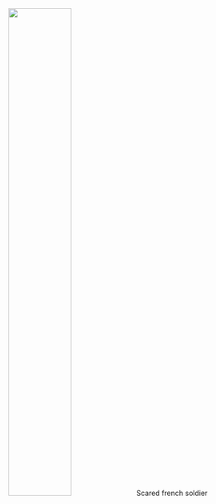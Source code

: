 <img src="https://static.wikia.nocookie.net/gbp/images/7/75/Goofyahhrender.png/revision/latest?cb=20250113152048" width="50%" height="auto" float="middle">
Scared french soldier
